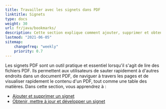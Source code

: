 ```yaml
---
title: Travailler avec les signets dans PDF 
linktitle: Signets
type: docs
weight: 30
url: fr/java/bookmarks/
description: Cette section explique comment ajouter, supprimer et obtenir des signets avec Aspose.PDF pour Java.
lastmod: "2021-06-05"
sitemap:
    changefreq: "weekly"
    priority: 0.7
---
```


Les signets PDF sont un outil pratique et essentiel lorsqu'il s'agit de lire des fichiers PDF. Ils permettent aux utilisateurs de sauter rapidement à d'autres endroits dans un document PDF, de naviguer à travers les pages et de visualiser rapidement le contenu d'un PDF, tout comme une table des matières. Dans cette section, vous apprendrez à :

- [Ajouter et supprimer un signet](/pdf/java/add-and-delete-bookmark/)
- [Obtenir, mettre à jour et développer un signet](/pdf/java/get-update-and-expand-bookmark/)
